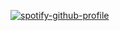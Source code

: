 <!-- <h3> Hello word </h3> -->

<!-- <summary><b>Github Stats</b></summary> -->

<!-- [![github-stats](https://github-readme-stats.vercel.app/api?username=alfaroqi&show_icons=true&hide_border=true&theme=radical)](https://github-readme-stats.vercel.app/api?username=alfaroqi&show_icons=true&hide_border=true&theme=radical) -->

[![spotify-github-profile](https://spotify-github-profile.kittinanx.com/api/view?uid=316rjf3mgppos4fz5jual4cxfbpq&cover_image=true&theme=novatorem&show_offline=false&background_color=121212&interchange=false&bar_color=53b14f&bar_color_cover=true)](https://spotify-github-profile.kittinanx.com/api/view?uid=316rjf3mgppos4fz5jual4cxfbpq&redirect=true)
